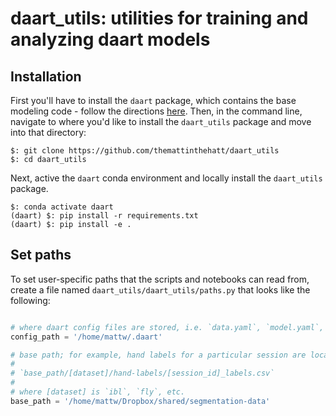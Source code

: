 # daart_utils: utilities for training and analyzing daart models

## Installation

First you'll have to install the `daart` package, which contains the base modeling code - follow the 
directions [here](https://github.com/themattinthehatt/daart).
Then, in the command line, navigate to where you'd like to install the `daart_utils` package and move 
into that directory:
```
$: git clone https://github.com/themattinthehatt/daart_utils
$: cd daart_utils
```

Next, active the `daart` conda environment and locally install the `daart_utils` package.

```
$: conda activate daart
(daart) $: pip install -r requirements.txt
(daart) $: pip install -e .
```

## Set paths

To set user-specific paths that the scripts and notebooks can read from, create a file named
`daart_utils/daart_utils/paths.py` that looks like the following:

```python

# where daart config files are stored, i.e. `data.yaml`, `model.yaml`, and `train.yaml`
config_path = '/home/mattw/.daart'

# base path; for example, hand labels for a particular session are located at
#
# `base_path/[dataset]/hand-labels/[session_id]_labels.csv`
#
# where [dataset] is `ibl`, `fly`, etc.
base_path = '/home/mattw/Dropbox/shared/segmentation-data'

```
